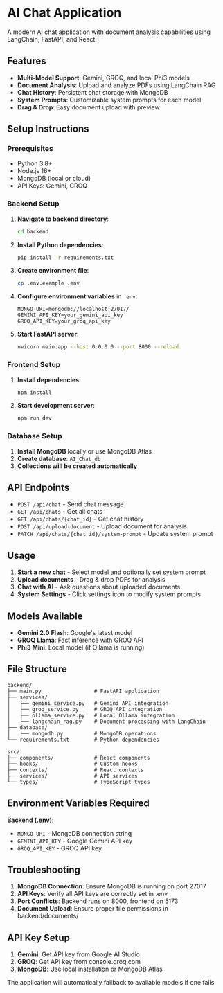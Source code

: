 
# AI Chat Application

A modern AI chat application with document analysis capabilities using LangChain, FastAPI, and React.

## Features

- **Multi-Model Support**: Gemini, GROQ, and local Phi3 models
- **Document Analysis**: Upload and analyze PDFs using LangChain RAG
- **Chat History**: Persistent chat storage with MongoDB
- **System Prompts**: Customizable system prompts for each model
- **Drag & Drop**: Easy document upload with preview

## Setup Instructions

### Prerequisites

- Python 3.8+
- Node.js 16+
- MongoDB (local or cloud)
- API Keys: Gemini, GROQ

### Backend Setup

1. **Navigate to backend directory**:
   ```bash
   cd backend
   ```

2. **Install Python dependencies**:
   ```bash
   pip install -r requirements.txt
   ```

3. **Create environment file**:
   ```bash
   cp .env.example .env
   ```

4. **Configure environment variables** in `.env`:
   ```
   MONGO_URI=mongodb://localhost:27017/
   GEMINI_API_KEY=your_gemini_api_key
   GROQ_API_KEY=your_groq_api_key
   ```

5. **Start FastAPI server**:
   ```bash
   uvicorn main:app --host 0.0.0.0 --port 8000 --reload
   ```

### Frontend Setup

1. **Install dependencies**:
   ```bash
   npm install
   ```

2. **Start development server**:
   ```bash
   npm run dev
   ```

### Database Setup

1. **Install MongoDB** locally or use MongoDB Atlas
2. **Create database**: `AI_Chat_db`
3. **Collections will be created automatically**

## API Endpoints

- `POST /api/chat` - Send chat message
- `GET /api/chats` - Get all chats
- `GET /api/chats/{chat_id}` - Get chat history
- `POST /api/upload-document` - Upload document for analysis
- `PATCH /api/chats/{chat_id}/system-prompt` - Update system prompt

## Usage

1. **Start a new chat** - Select model and optionally set system prompt
2. **Upload documents** - Drag & drop PDFs for analysis
3. **Chat with AI** - Ask questions about uploaded documents
4. **System Settings** - Click settings icon to modify system prompts

## Models Available

- **Gemini 2.0 Flash**: Google's latest model
- **GROQ Llama**: Fast inference with GROQ API
- **Phi3 Mini**: Local model (if Ollama is running)

## File Structure

```
backend/
├── main.py                 # FastAPI application
├── services/
│   ├── gemini_service.py   # Gemini API integration
│   ├── groq_service.py     # GROQ API integration
│   ├── ollama_service.py   # Local Ollama integration
│   └── langchain_rag.py    # Document processing with LangChain
├── database/
│   └── mongodb.py          # MongoDB operations
└── requirements.txt        # Python dependencies

src/
├── components/             # React components
├── hooks/                  # Custom hooks
├── contexts/               # React contexts
├── services/               # API services
└── types/                  # TypeScript types
```

## Environment Variables Required

**Backend (.env)**:
- `MONGO_URI` - MongoDB connection string
- `GEMINI_API_KEY` - Google Gemini API key
- `GROQ_API_KEY` - GROQ API key

## Troubleshooting

1. **MongoDB Connection**: Ensure MongoDB is running on port 27017
2. **API Keys**: Verify all API keys are correctly set in .env
3. **Port Conflicts**: Backend runs on 8000, frontend on 5173
4. **Document Upload**: Ensure proper file permissions in backend/documents/

## API Key Setup

1. **Gemini**: Get API key from Google AI Studio
2. **GROQ**: Get API key from console.groq.com
3. **MongoDB**: Use local installation or MongoDB Atlas

The application will automatically fallback to available models if one fails.
